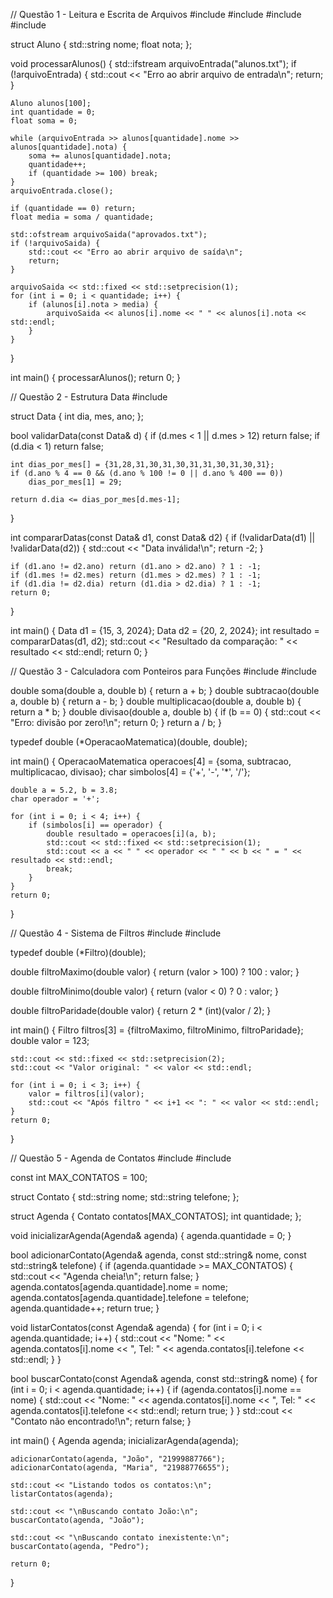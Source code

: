 // Questão 1 - Leitura e Escrita de Arquivos
#include <iostream>
#include <fstream>
#include <string>
#include <iomanip>

struct Aluno {
    std::string nome;
    float nota;
};

void processarAlunos() {
    std::ifstream arquivoEntrada("alunos.txt");
    if (!arquivoEntrada) {
        std::cout << "Erro ao abrir arquivo de entrada\n";
        return;
    }

    Aluno alunos[100];
    int quantidade = 0;
    float soma = 0;

    while (arquivoEntrada >> alunos[quantidade].nome >> alunos[quantidade].nota) {
        soma += alunos[quantidade].nota;
        quantidade++;
        if (quantidade >= 100) break;
    }
    arquivoEntrada.close();

    if (quantidade == 0) return;
    float media = soma / quantidade;

    std::ofstream arquivoSaida("aprovados.txt");
    if (!arquivoSaida) {
        std::cout << "Erro ao abrir arquivo de saída\n";
        return;
    }

    arquivoSaida << std::fixed << std::setprecision(1);
    for (int i = 0; i < quantidade; i++) {
        if (alunos[i].nota > media) {
            arquivoSaida << alunos[i].nome << " " << alunos[i].nota << std::endl;
        }
    }
}

int main() {
    processarAlunos();
    return 0;
}

// Questão 2 - Estrutura Data
#include <iostream>

struct Data {
    int dia, mes, ano;
};

bool validarData(const Data& d) {
    if (d.mes < 1 || d.mes > 12) return false;
    if (d.dia < 1) return false;

    int dias_por_mes[] = {31,28,31,30,31,30,31,31,30,31,30,31};
    if (d.ano % 4 == 0 && (d.ano % 100 != 0 || d.ano % 400 == 0))
        dias_por_mes[1] = 29;

    return d.dia <= dias_por_mes[d.mes-1];
}

int compararDatas(const Data& d1, const Data& d2) {
    if (!validarData(d1) || !validarData(d2)) {
        std::cout << "Data inválida!\n";
        return -2;
    }

    if (d1.ano != d2.ano) return (d1.ano > d2.ano) ? 1 : -1;
    if (d1.mes != d2.mes) return (d1.mes > d2.mes) ? 1 : -1;
    if (d1.dia != d2.dia) return (d1.dia > d2.dia) ? 1 : -1;
    return 0;
}

int main() {
    Data d1 = {15, 3, 2024};
    Data d2 = {20, 2, 2024};
    int resultado = compararDatas(d1, d2);
    std::cout << "Resultado da comparação: " << resultado << std::endl;
    return 0;
}

// Questão 3 - Calculadora com Ponteiros para Funções
#include <iostream>
#include <iomanip>

double soma(double a, double b) { return a + b; }
double subtracao(double a, double b) { return a - b; }
double multiplicacao(double a, double b) { return a * b; }
double divisao(double a, double b) {
    if (b == 0) {
        std::cout << "Erro: divisão por zero!\n";
        return 0;
    }
    return a / b;
}

typedef double (*OperacaoMatematica)(double, double);

int main() {
    OperacaoMatematica operacoes[4] = {soma, subtracao, multiplicacao, divisao};
    char simbolos[4] = {'+', '-', '*', '/'};

    double a = 5.2, b = 3.8;
    char operador = '+';

    for (int i = 0; i < 4; i++) {
        if (simbolos[i] == operador) {
            double resultado = operacoes[i](a, b);
            std::cout << std::fixed << std::setprecision(1);
            std::cout << a << " " << operador << " " << b << " = " << resultado << std::endl;
            break;
        }
    }
    return 0;
}

// Questão 4 - Sistema de Filtros
#include <iostream>
#include <iomanip>

typedef double (*Filtro)(double);

double filtroMaximo(double valor) {
    return (valor > 100) ? 100 : valor;
}

double filtroMinimo(double valor) {
    return (valor < 0) ? 0 : valor;
}

double filtroParidade(double valor) {
    return 2 * (int)(valor / 2);
}

int main() {
    Filtro filtros[3] = {filtroMaximo, filtroMinimo, filtroParidade};
    double valor = 123;

    std::cout << std::fixed << std::setprecision(2);
    std::cout << "Valor original: " << valor << std::endl;

    for (int i = 0; i < 3; i++) {
        valor = filtros[i](valor);
        std::cout << "Após filtro " << i+1 << ": " << valor << std::endl;
    }
    return 0;
}

// Questão 5 - Agenda de Contatos
#include <iostream>
#include <string>

const int MAX_CONTATOS = 100;

struct Contato {
    std::string nome;
    std::string telefone;
};

struct Agenda {
    Contato contatos[MAX_CONTATOS];
    int quantidade;
};

void inicializarAgenda(Agenda& agenda) {
    agenda.quantidade = 0;
}

bool adicionarContato(Agenda& agenda, const std::string& nome, const std::string& telefone) {
    if (agenda.quantidade >= MAX_CONTATOS) {
        std::cout << "Agenda cheia!\n";
        return false;
    }
    agenda.contatos[agenda.quantidade].nome = nome;
    agenda.contatos[agenda.quantidade].telefone = telefone;
    agenda.quantidade++;
    return true;
}

void listarContatos(const Agenda& agenda) {
    for (int i = 0; i < agenda.quantidade; i++) {
        std::cout << "Nome: " << agenda.contatos[i].nome
                 << ", Tel: " << agenda.contatos[i].telefone << std::endl;
    }
}

bool buscarContato(const Agenda& agenda, const std::string& nome) {
    for (int i = 0; i < agenda.quantidade; i++) {
        if (agenda.contatos[i].nome == nome) {
            std::cout << "Nome: " << agenda.contatos[i].nome
                     << ", Tel: " << agenda.contatos[i].telefone << std::endl;
            return true;
        }
    }
    std::cout << "Contato não encontrado!\n";
    return false;
}

int main() {
    Agenda agenda;
    inicializarAgenda(agenda);

    adicionarContato(agenda, "João", "21999887766");
    adicionarContato(agenda, "Maria", "21988776655");

    std::cout << "Listando todos os contatos:\n";
    listarContatos(agenda);

    std::cout << "\nBuscando contato João:\n";
    buscarContato(agenda, "João");

    std::cout << "\nBuscando contato inexistente:\n";
    buscarContato(agenda, "Pedro");

    return 0;
}
